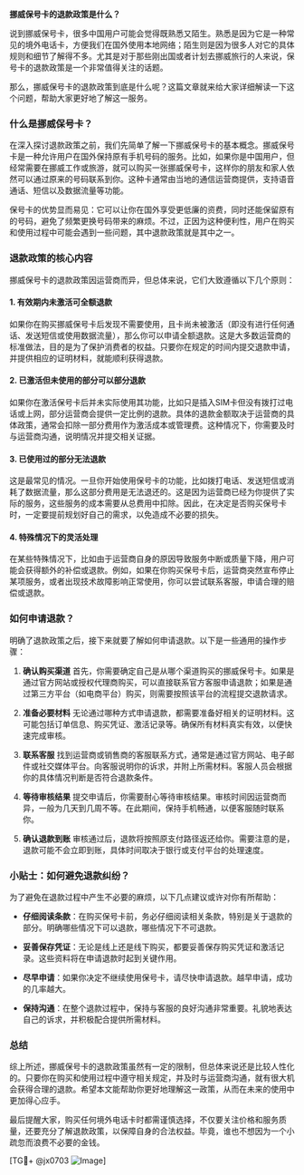 **挪威保号卡的退款政策是什么？**

说到挪威保号卡，很多中国用户可能会觉得既熟悉又陌生。熟悉是因为它是一种常见的境外电话卡，方便我们在国外使用本地网络；陌生则是因为很多人对它的具体规则和细节了解得不多。尤其是对于那些刚出国或者计划去挪威旅行的人来说，保号卡的退款政策是一个非常值得关注的话题。

那么，挪威保号卡的退款政策到底是什么呢？这篇文章就来给大家详细解读一下这个问题，帮助大家更好地了解这一服务。

### 什么是挪威保号卡？

在深入探讨退款政策之前，我们先简单了解一下挪威保号卡的基本概念。挪威保号卡是一种允许用户在国外保持原有手机号码的服务。比如，如果你是中国用户，但经常需要在挪威工作或旅游，就可以购买一张挪威保号卡，这样你的朋友和家人依然可以通过原来的号码联系到你。这种卡通常由当地的通信运营商提供，支持语音通话、短信以及数据流量等功能。

保号卡的优势显而易见：它可以让你在国外享受更低廉的资费，同时还能保留原有的号码，避免了频繁更换号码带来的麻烦。不过，正因为这种便利性，用户在购买和使用过程中可能会遇到一些问题，其中退款政策就是其中之一。

### 退款政策的核心内容

挪威保号卡的退款政策因运营商而异，但总体来说，它们大致遵循以下几个原则：

#### 1. **有效期内未激活可全额退款**
   如果你在购买挪威保号卡后发现不需要使用，且卡尚未被激活（即没有进行任何通话、发送短信或使用数据流量），那么你可以申请全额退款。这是大多数运营商的标准做法，目的是为了保护消费者的权益。只要你在规定的时间内提交退款申请，并提供相应的证明材料，就能顺利获得退款。

#### 2. **已激活但未使用的部分可以部分退款**
   如果你在激活保号卡后并未实际使用其功能，比如只是插入SIM卡但没有拨打过电话或上网，部分运营商会提供一定比例的退款。具体的退款金额取决于运营商的具体政策，通常会扣除一部分费用作为激活成本或管理费。这种情况下，你需要及时与运营商沟通，说明情况并提交相关证据。

#### 3. **已使用过的部分无法退款**
   这是最常见的情况。一旦你开始使用保号卡的功能，比如拨打电话、发送短信或消耗了数据流量，那么这部分费用是无法退还的。这是因为运营商已经为你提供了实际的服务，这些服务的成本需要从总费用中扣除。因此，在决定是否购买保号卡时，一定要提前规划好自己的需求，以免造成不必要的损失。

#### 4. **特殊情况下的灵活处理**
   在某些特殊情况下，比如由于运营商自身的原因导致服务中断或质量下降，用户可能会获得额外的补偿或退款。例如，如果在你购买保号卡后，运营商突然宣布停止某项服务，或者出现技术故障影响正常使用，你可以尝试联系客服，申请合理的赔偿或退款。

### 如何申请退款？

明确了退款政策之后，接下来就要了解如何申请退款。以下是一些通用的操作步骤：

1. **确认购买渠道**
   首先，你需要确定自己是从哪个渠道购买的挪威保号卡。如果是通过官方网站或授权代理商购买，可以直接联系官方客服申请退款；如果是通过第三方平台（如电商平台）购买，则需要按照该平台的流程提交退款请求。

2. **准备必要材料**
   无论通过哪种方式申请退款，都需要准备好相关的证明材料。这可能包括订单信息、购买凭证、激活记录等。确保所有材料真实有效，以便快速完成审核。

3. **联系客服**
   找到运营商或销售商的客服联系方式，通常是通过官方网站、电子邮件或社交媒体平台。向客服说明你的诉求，并附上所需材料。客服人员会根据你的具体情况判断是否符合退款条件。

4. **等待审核结果**
   提交申请后，你需要耐心等待审核结果。审核时间因运营商而异，一般为几天到几周不等。在此期间，保持手机畅通，以便客服随时联系你。

5. **确认退款到账**
   审核通过后，退款将按照原支付路径返还给你。需要注意的是，退款可能不会立即到账，具体时间取决于银行或支付平台的处理速度。

### 小贴士：如何避免退款纠纷？

为了避免在退款过程中产生不必要的麻烦，以下几点建议或许对你有所帮助：

- **仔细阅读条款**：在购买保号卡前，务必仔细阅读相关条款，特别是关于退款的部分。明确哪些情况下可以退款，哪些情况下不可退款。
  
- **妥善保存凭证**：无论是线上还是线下购买，都要妥善保存购买凭证和激活记录。这些资料将在申请退款时起到关键作用。

- **尽早申请**：如果你决定不继续使用保号卡，请尽快申请退款。越早申请，成功的几率越大。

- **保持沟通**：在整个退款过程中，保持与客服的良好沟通非常重要。礼貌地表达自己的诉求，并积极配合提供所需材料。

### 总结

综上所述，挪威保号卡的退款政策虽然有一定的限制，但总体来说还是比较人性化的。只要你在购买和使用过程中遵守相关规定，并及时与运营商沟通，就有很大机会获得合理的退款。希望本文能帮助你更好地理解这一政策，从而在未来的使用中更加得心应手。

最后提醒大家，购买任何境外电话卡时都需谨慎选择，不仅要关注价格和服务质量，还要充分了解退款政策，以保障自身的合法权益。毕竟，谁也不想因为一个小疏忽而浪费不必要的金钱。

[TG💪+ @jx0703 ![Image](https://github.com/user-attachments/assets/dbca1d08-cadb-493c-b0ec-ad6f7a83f270)]